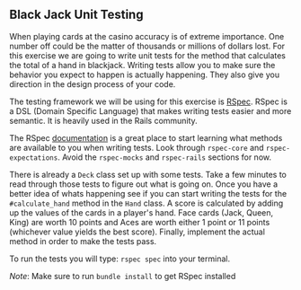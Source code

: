 ## Black Jack Unit Testing

When playing cards at the casino accuracy is of extreme importance.  One number
off could be the matter of thousands or millions of dollars lost.  For this exercise
we are going to write unit tests for the method that calculates the total of a
hand in blackjack.  Writing tests allow you to make sure the behavior you expect
to happen is actually happening.  They also give you direction in the design
process of your code.

The testing framework we will be using for this exercise is
[RSpec](http://rspec.info/).  RSpec is a DSL (Domain Specific Language) that
makes writing tests easier and more semantic.  It is heavily used in the Rails
community.

The RSpec [documentation](https://relishapp.com/rspec) is a great place to start learning what methods are
available to you when writing tests.  Look through `rspec-core` and
`rspec-expectations`.  Avoid the `rspec-mocks` and `rspec-rails` sections for
now.

There is already a `Deck` class set up with some tests.  Take a few minutes to
read through those tests to figure out what is going on.  Once you have a better
idea of whats happening see if you can start writing the tests for the
`#calculate_hand` method in the `Hand` class.
A score is calculated by adding up the values of the cards in a player's hand.
Face cards (Jack, Queen, King) are worth 10 points and Aces are worth either 1 point or 11 points (whichever value yields the best score).
Finally, implement the actual method in order to make the tests pass.

To run the tests you will type: `rspec spec` into your terminal.

_Note_: Make sure to run `bundle install` to get RSpec installed

